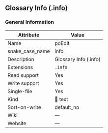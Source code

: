 ## Glossary Info (.info)

### General Information

| Attribute       | Value                 |
| --------------- | --------------------- |
| Name            | poEdit                |
| snake_case_name | info                  |
| Description     | Glossary Info (.info) |
| Extensions      | `.info`               |
| Read support    | Yes                   |
| Write support   | Yes                   |
| Single-file     | Yes                   |
| Kind            | 📝 text                |
| Sort-on-write   | default_no            |
| Wiki            | ―                     |
| Website         | ―                     |




